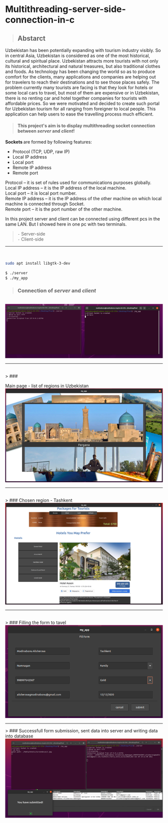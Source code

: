 # Multithreading-server-side-connection-in-c

 > ## Abstarct
<p> Uzbekistan has been potentially expanding with tourism industry visibly. So in central Asia, Uzbekistan is considered as one of the most historical, cultural and spiritual place. Uzbekistan attracts more tourists with not only its historical, architectural and natural treasures, but also traditional clothes and foods. As technology has been changing the world so as to produce comfort for the clients, many applications and companies are helping out for travelers to reach their destinations and to see those places safely. The problem currently many tourists are facing is that they look for hotels or some local cars to travel, but most of them are expensive or in Uzbekistan, there is no renting car and hotel together companies for tourists with affordable prices. So we were motivated and decided to create such portal for Uzbekistan tourism for all ranging from foreigner to local people. This application can help users to ease the travelling process much efficient. </p>

> #### This project's aim is to display multithreading socket connection between <em>server</em> and <em>client</em>! 

  <b> Sockets </b> are formed by following features: 
  * Protocol (TCP, UDP, raw IP) 
  * Local IP address 
  * Local port 
  * Remote IP address 
  * Remote port  <br>

<p> Protocol – it is set of rules used for communications purposes globally.<br>
 Local IP address – it is the IP address of the local machine.<br>
 Local port – it is local port number.<br>
 Remote IP address – it is the IP address of the other machine on which local machine is connected  through Socket.<br>
 Remote port – it is the port number of the other machine.  
  </p>

<p> In this project server and client can be connected using different pcs in the same LAN. But I showed here in one pc with two terminals. </p>

> `-` Server-side <br>
>  `-` Client-side 
  <hr> 
 <br>
 
 ```bash
sudo apt install libgtk-3-dev 
```
 ```
$ ./server
$ ./my_app
```
> ### Connection of <em> server </em> and <em> client </em> 
<br>
  <img src ="images/img1.png">
<hr> 
<br>
> ### <p>Main page - list of regions in Uzbekistan
<br>
  <img src ="images/img2.png">
<hr>
<br>
> ### Chosen region - Tashkent
<br>
  <img src ="images/img3.png">
   <hr>
<br>
> ### Filling the form to tavel
<br>
  <img src ="images/img4.png">
  <hr>
> ### Successfull form submission, sent data into server and writing data into database
<br>
  <img src ="images/img5.png">



